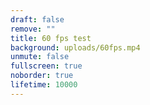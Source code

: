 ```yaml
---
draft: false
remove: ""
title: 60 fps test
background: uploads/60fps.mp4
unmute: false
fullscreen: true
noborder: true
lifetime: 10000
---
```

